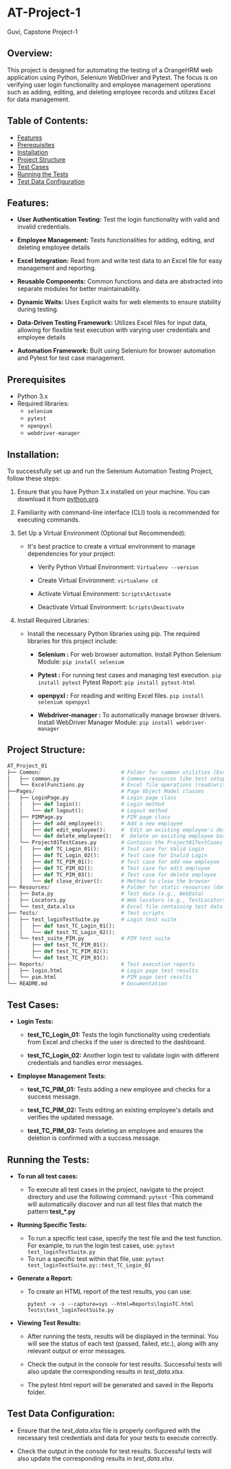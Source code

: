 # AT-Project-1
Guvi, Capstone Project-1

## Overview:
This project is designed for automating the testing of a OrangeHRM web application using Python, Selenium WebDriver and Pytest. The focus is on verifying user login functionality and employee management operations such as adding, editing, and deleting employee records and utilizes Excel for data management.

## Table of Contents:
- [Features](#features)
- [Prerequisites](#prerequisites)
- [Installation](#installation)
- [Project Structure](#project-structure)
- [Test Cases](#test-cases)
- [Running the Tests](#running-the-tests)
- [Test Data Configuration](#test-data-configuration)

## Features:
- __User Authentication Testing:__ Test the login functionality with valid and invalid credentials.
  
- __Employee Management:__ Tests functionalities for adding, editing, and deleting employee details
  
- __Excel Integration:__ Read from and write test data to an Excel file for easy management and reporting.
  
- __Reusable Components:__ Common functions and data are abstracted into separate modules for better maintainability.
  
- __Dynamic Waits:__ Uses Explicit waits for web elements to ensure stability during testing.
  
- __Data-Driven Testing Framework:__ Utilizes Excel files for input data, allowing for flexible test execution with varying user credentials and employee details
  
- __Automation Framework:__ Built using Selenium for browser automation and Pytest for test case management.

## Prerequisites
- Python 3.x
- Required libraries:
  - `selenium`
  - `pytest`
  - `openpyxl`
  - `webdriver-manager`
 
## Installation:
To successfully set up and run the Selenium Automation Testing Project, follow these steps:

1. Ensure that you have Python 3.x installed on your machine. You can download it from  [python.org](https://www.python.org/).

2. Familiarity with command-line interface (CLI) tools is recommended for executing commands.

3. Set Up a Virtual Environment (Optional but Recommended):
   - It's best practice to create a virtual environment to manage dependencies for your project:
     
     - Verify Python Virtual Environment: `Virtualenv --version`
       
     - Create Virtual Environment:  `virtualenv cd`
       
     - Activate Virtual Environment:  `Scripts\Activate`
       
     - Deactivate Virtual Environment: `Scripts\Deactivate`
       
4.  Install Required Libraries:
    - Install the necessary Python libraries using pip. The required libraries for this project include:
      - __Selenium :__ For web browser automation.
        Install Python Selenium Module: `pip install selenium`
        
      - __Pytest :__ For running test cases and managing test execution.
        `pip install pytest`
         Pytest Report: `pip install pytest-html`
        
      - __openpyxl :__ For reading and writing Excel files.
         `pip install selenium openpyxl`
        
      - __Webdriver-manager :__ To automatically manage browser drivers.
          Install WebDriver Manager Module: `pip install webdriver-manager`

## Project Structure: 
```python
AT_Project_01
├── Common/                          # Folder for common utilities (Excel handling, logging, etc.)
│   ├── common.py                    # Common resources like test setup and teardown
│   └── ExcelFunctions.py            # Excel file operations (read/write)
├──Pages/                            # Page Object Model classes
│   ├── LoginPage.py                 # Login page class
│   │   ├── def login():             # Login method
│   │   └── def logout():            # Logout method
│   ├── PIMPage.py                   # PIM page class
│   │   ├── def add_employee():      # Add a new employee
│   │   ├── def edit_employee():     #  Edit an existing employee's details
│   │   └── def delete_employee():   #  Delete an existing employee based on employee ID.
│   └── Project01TestCases.py        # Contains the Project01TestCases class with test case implementations (main file).
│   │   ├── def TC_Login_01():       # Test case for Valid Login
│   │   ├── def TC_Login_02():       # Test case for Inalid Login
│   │   ├── def TC_PIM_01():         # Test case for add new employee
│   │   ├── def TC_PIM_02():         # Test case for edit employee
│   │   ├── def TC_PIM_03():         # Test case for delete employee
│   │   └── def close_driver():      # Method to close the browser
├── Resources/                       # Folder for static resources (data, locators)
│   ├── Data.py                      # Test data (e.g., WebData)
│   ├── Locators.py                  # Web locators (e.g., TestLocators)
│   └── test_data.xlsx               # Excel file containing test data
├── Tests/                           # Test scripts
│   ├── test_loginTestSuite.py       # Login test suite
│   │   ├── def test_TC_Login_01():
│   │   └── def test_TC_Login_02():
│   └── test_suite_PIM.py            # PIM test suite
│       ├── def test_TC_PIM_01():
│       ├── def test_TC_PIM_02():
│       └── def test_TC_PIM_03():
├── Reports/                         # Test execution reports
│   ├── login.html                   # Login page test results
│   └── pim.html                     # PIM page test results
└── README.md                        # Documentation

```

## Test Cases:
-  __Login Tests:__
  
   - __test_TC_Login_01:__ Tests the login functionality using credentials from Excel and checks if the user is directed to the dashboard.
     
   - __test_TC_Login_02:__ Another login test to validate login with different credentials and handles error messages.
     
- __Employee Management Tests:__
  
   - __test_TC_PIM_01:__ Tests adding a new employee and checks for a success message.
     
   - __test_TC_PIM_02:__ Tests editing an existing employee's details and verifies the updated message.
     
   - __test_TC_PIM_03:__ Tests deleting an employee and ensures the deletion is confirmed with a success message.

## Running the Tests:
- __To run all test cases:__
  - To execute all test cases in the project, navigate to the project directory and use the following command:	`pytest`
  -This command will automatically discover and run all test files that match the pattern **test_*.py**

- __Running Specific Tests:__
  - To run a specific test case, specify the test file and the test function. For example, to run the login test cases, use:
                  `pytest test_loginTestSuite.py`
  - To run a specific test within that file, use: `pytest test_loginTestSuite.py::test_TC_Login_01`
  
- __Generate a Report:__
  -  To create an HTML report of the test results, you can use:
     ```
     pytest -v -s --capture=sys --html=Reports\loginTC.html Tests\test_loginTestSuite.py
     ```
     
- __Viewing Test Results:__
  - After running the tests, results will be displayed in the terminal. You will see the status of each test (passed, failed, etc.), along with any relevant output or error messages.
    
  - Check the output in the console for test results. Successful tests will also update the corresponding results in *test_data.xlsx*.
    
  - The pytest html report will be generated and saved in the Reports folder.

## Test Data Configuration:
- Ensure that the *test_data.xlsx* file is properly configured with the necessary test credentials and data for your tests to execute correctly.
  
- Check the output in the console for test results. Successful tests will also update the corresponding results in *test_data.xlsx*.
